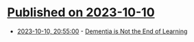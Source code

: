 # [Published on 2023-10-10](index.md)

* [2023-10-10, 20:55:00](https://soylentnews.org/article.pl?sid=23/10/09/033204&from=rss) - [Dementia is Not the End of Learning](https://soylentnews.org/article.pl?sid=23/10/09/033204&from=rss)
